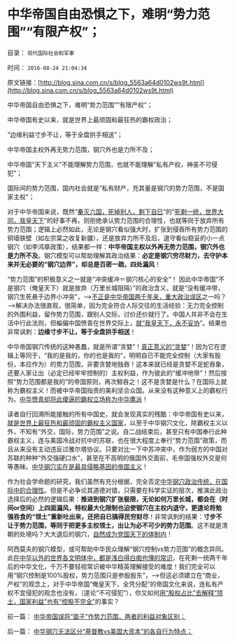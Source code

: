# 中华帝国自由恐惧之下，难明“势力范围”“有限产权”；

目录： `现代国际社会和军事` 

时间： `2016-08-24 21:04:34` 

原文链接：[http://blog.sina.com.cn/s/blog_5563a64d0102ws9t.html](http://blog.sina.com.cn/s/blog_5563a64d0102ws9t.html)

中华帝国自由恐惧之下，难明“势力范围”“有限产权”；

中华帝国有史以来，就是世界上最顽固和最狂热的霸权政治；

“边缘利益寸步不让，等于全盘拱手相送”；

中华帝国主权外再无势力范围，钢穴外也是力所不及；

中华帝国“天下主义”不能理解势力范围，也就不能理解“私有产权，神圣不可侵犯”；

国际间的势力范围，国内社会就是“私有财产，充其量是钢穴的势力范围，不是国家主权”；

对于中华帝国来说，既然“[秦灭六国，死掉别人，剩下自已](../../../2008/9/12/战国与秦灭六国并非今天适用的政治模式.md)”的“[死剩一统，世界大同，我皇天下](../../../2016/8/8/机器人劳作的地狱进程，完全符合《通往奴役之路》.md)”的好事不再，则拒绝承认势力范围的合理性，也就等同于放弃所有势力范围；逻辑上必然如此，无论是钢穴看似强大时，扩张到侵吞所有势力范围的铜墙铁壁（如左宗棠之收复新疆），还是放弃力所不及后，退守看似稳妥的小一点钢穴（如李鸿章政策），结果都一样：**中华帝国主权以外再无势力范围，钢穴外也是力所不及**。钢穴模型可以帮助理解其政治结果：**必定是钢穴穷尽财力，去守护本来并无必要的“钢穴边界”，却总是百密一疏，四处漏风**！

“势力范围”的积极意义之一就是“冲突缓冲＝钢穴核心的安全”！
因此中华帝国“不是钢穴（俺皇天下）就是放弃（万里长城阻隔）”的政治含义，就是“没有缓冲带，钢穴生死悬于边界小冲突”，——>[不正是中华帝国两千年来，重大政治误区](../../../2010/9/13/经济学对传统霸权主义的嘲弄.md)之一吗？——>解决办法很直观，很简单，因为完全符合人际交往的生活经验：无力完全控制的外围利益，留作势力范围，跟别人交际，讨价还价就行了。中国人并非不会在生活中行此法则，但楄偏中国愤青在世界交际上，[就“我皇天下，永不妥协](../../../2015/9/17/甲午战争和钓鱼岛，中国争夺边缘利益，还不惜一切代价！.md)”。结果也非常讽刺：**边缘寸步不让，等于全盘拱手相送**！

中华帝国钢穴传统的这种愚蠢，就是所谓“贪婪”！[真正意义的“贪婪](../../../2009/3/27/所谓“永不妥协”的美德就是极端的自私及愚蠢.md)”！因为它在逻辑上等同于，“我的是我的，你的也是我的”，明明自已不能完全控制（大家有股份，本应作为）的势力范围，非要贪婪地独吞！这本来就已经是贪婪不足蛇吞象，还要人家让出（必定已经牢牢控制的）主权利益，作为彼此的“缓冲地带”！然后按照“势力范围都是我的”的帝国原则，再次鲸吞之！这不是贪婪是什么？在国际上就称为霸权主义！而被中华帝国指责的美利坚合众国。从来没有这种意义上的霸权行为。[中华愤青却将此傻逼的霸权立场称为中华鹰派](../../../2011/1/9/“好战而不能战”的“傻逼霸权主义”.md)！

读者自行回溯所能接触的所有中国史，就会发现真实的残酷：中华帝国有史以来，[就是世界上最狂热和最顽固的霸权主义国家](../../../2009/10/1/大国霸权主义阻碍中国和平崛起.md)，以至于中华钢穴文化，除霸权主义以外，不知有“外交，国际，势力范围”之说。自二战结束后，甚至只有中国奉行此种霸权主义，连与美国冷战对抗中的苏联，也在很大程度上奉行“势力范围”政策，而且从来没有主动违反过雅尔塔协议。只要对比一下中苏冲突中，作为弱方的中国对苏联的种种“外交强硬口水”，甚至在不高明的俄国外交面前，毛帝国强权外交是何等愚昧。[中华钢穴实在是最具侵略基因的帝国主义](../../../2016/8/10/钢穴的爱国主义侵略基因，为了钢穴！为了生存！.md)！

作为社会学命题的研究，我们虽然有充分根据，完全否定[中华钢穴政治传统，在国际中的合理性](../../../2008/11/24/中国150年来失败根本原因.md)。但是不必争论其道德对错，只需要在科学实证的层次，推演此政治选择后的必然的逻辑后果：**推进到钢穴扩张极限，无论如何万里长城，都会在（时间or空间）上四面漏风，特权最大化限制也迫使钢穴在主权内退守，更遑论将勉强吞食的“领土”重新吐出来，还把自已搞得民穷财尽**！非常讽刺的结果：**寸步不让于势力范围，等同于把更多主权领土，出让为必不可少的势力范围**。这不就是清朝的处境吗？大大退后的钢穴，[自然成为党国天下的体制内](../../../2015/4/8/总体党依赖于革命，革命组织总是某种总体党.md)！

阿西莫夫的钢穴模型，或可帮助中华民众理解“钢穴控制vs势力范围”的概念异同。此[在中华以外的世界各文明体中，都是浅白得白痴也懂的常识](../../../2011/1/13/近代中国什么叫“弱国无外交”？.md)，在死剩一统两千年后的中华文化，千万不要轻视常识被中华精英理解接受的难度！我们完全可以用“钢穴控制是100%股权，势力范围只是参股股东”，——>但这必须建立在“商业，产权”的观念上，对于中华帝国“俺皇天下，全凭分配”的帝国文化来说，连私有产权不宜侵犯的观念也没有，（遑论“不可侵犯”），你又如何[用“股权占比”去解释“领土，国家利益”也有“控股不完全”](../../../2013/11/14/国企不能卖，如强奸执照不能卖，应鼓励国有资产流失.md)的事实？

前一篇： [中华帝国误将“面子”作势力范围，两者的利益对象区别；](../../../2016/8/25/中华帝国误将“面子”作势力范围，两者的利益对象区别；.md)

后一篇： [中华钢穴无法区分“基督教vs美国大资本”的各自行为特点；](../../../2016/8/24/中华钢穴无法区分“基督教vs美国大资本”的各自行为特点；.md)

